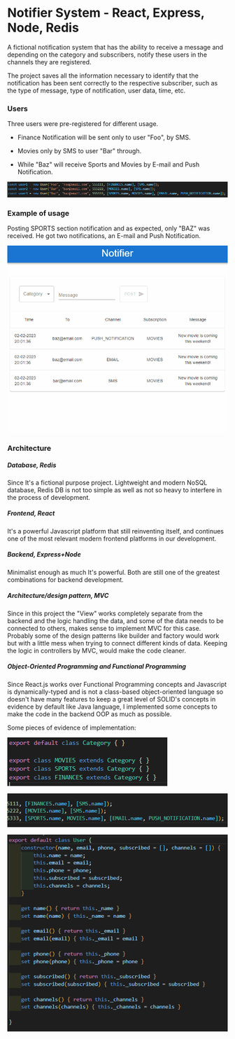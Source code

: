 <h1>Notifier System - React, Express, Node, Redis</h1>

A fictional notification system that has the ability to receive a message and depending on the category and subscribers, notify these users in the channels they are registered.

The project saves all the information necessary to identify that the notification has been sent correctly to the respective subscriber, such as the type of message, type of notification, user data, time, etc.

<h3>Users</h3>

Three users were pre-registered for different usage.

- Finance Notification will be sent only to user "Foo", by SMS.

- Movies only by SMS to user "Bar" through.

- While "Baz" will receive Sports and Movies by E-mail and Push Notification.

  

![](./img.readme/users.PNG )





<h3>Example of usage</h3>

Posting SPORTS section notification and as expected, only "BAZ" was received. He got two notifications, an E-mail and Push Notification.

![](./img.readme/uso.gif )



<h3>Architecture</h3>

<h5>Database, Redis</h5>

Since It's a fictional purpose project. Lightweight and modern NoSQL database, Redis DB is not too simple as well as not so heavy to interfere in the process of development. 

<h5>Frontend, React</h5>

It's a powerful Javascript platform that still reinventing itself, and continues one of the most relevant modern frontend platforms in our development.

<h5>Backend, Express+Node</h5> 

Minimalist enough as much It's powerful. Both are still one of the greatest combinations for backend development.

<h5>Architecture/design pattern, MVC</h5>

Since in this project the "View" works completely separate from the backend and the logic handling the data, and some of the data needs to be connected to others, makes sense to implement MVC for this case. Probably some of the design patterns like builder and factory would work but with a little mess when trying to connect different kinds of data. Keeping the logic in controllers by MVC, would make the code cleaner.

<h5>Object-Oriented Programming and Functional Programming</h5> 

Since React.js works over Functional Programming concepts and Javascript is dynamically-typed and is not a class-based object-oriented language so doesn't have many features to keep a great level of SOLID's concepts in evidence by default like Java language, I implemented some concepts to make the code in the backend OOP as much as possible.

Some pieces of evidence of implementation:


![](./img.readme/extends.PNG )



![](./img.readme/class.name.PNG )



![](./img.readme/user.model.PNG )

